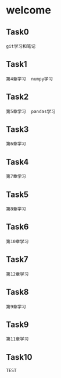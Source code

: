 # welcome  
## Task0  
	git学习和笔记  
## Task1  
	第4章学习  numpy学习
## Task2  
	第5章学习  pandas学习
## Task3  
	第6章学习  
## Task4  
	第7章学习  
## Task5  
	第8章学习  
## Task6  
	第10章学习  
## Task7  
	第12章学习  
## Task8  
	第9章学习  
## Task9  
	第11章学习  
## Task10  
	TEST    
	
